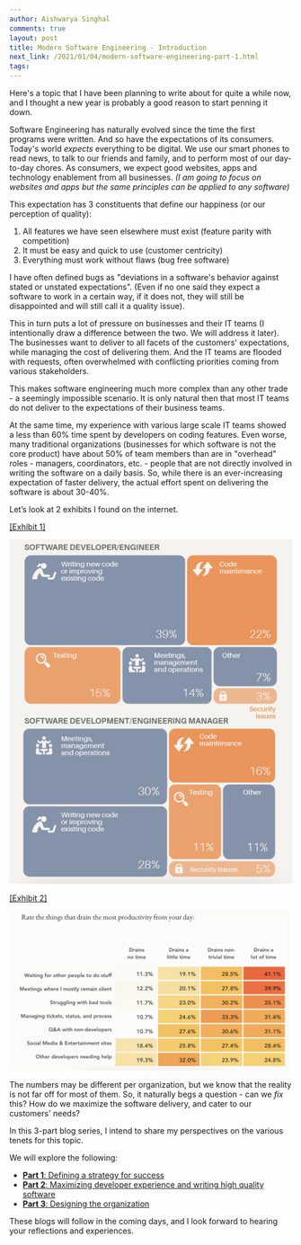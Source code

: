```yaml
---
author: Aishwarya Singhal
comments: true
layout: post
title: Modern Software Engineering - Introduction
next_link: /2021/01/04/modern-software-engineering-part-1.html
tags:
---
```


Here's a topic that I have been planning to write about for quite a while now, and I thought a new year is probably a good reason to start penning it down.

Software Engineering has naturally evolved since the time the first programs were written. And so have the expectations of its consumers. Today's world *expects* everything to be digital. We use our smart phones to read news, to talk to our friends and family, and to perform most of our day-to-day chores. As consumers, we expect good websites, apps and technology enablement from all businesses. *(I am going to focus on websites and apps but the same principles can be applied to any software)*

This expectation has 3 constituents that define our happiness (or our perception of quality):

1. All features we have seen elsewhere must exist (feature parity with competition)
2. It must be easy and quick to use (customer centricity)
3. Everything must work without flaws (bug free software)

I have often defined bugs as "deviations in a software's behavior against stated or unstated expectations". (Even if no one said they expect a software to work in a certain way, if it does not, they will still be disappointed and will still call it a quality issue).

This in turn puts a lot of pressure on businesses and their IT teams (I intentionally draw a difference between the two. We will address it later). The businesses want to deliver to all facets of the customers' expectations, while managing the cost of delivering them. And the IT teams are flooded with requests, often overwhelmed with conflicting priorities coming from various stakeholders.

This makes software engineering much more complex than any other trade - a seemingly impossible scenario. It is only natural then that most IT teams do not deliver to the expectations of their business teams.

At the same time, my experience with various large scale IT teams showed a less than 60% time spent by developers on coding features. Even worse, many traditional organizations (businesses for which software is not the core product) have about 50% of team members than are in "overhead" roles - managers, coordinators, etc. - people that are not directly involved in writing the software on a daily basis. So, while there is an ever-increasing expectation of faster delivery, the actual effort spent on delivering the software is about 30-40%.

Let’s look at 2 exhibits I found on the internet.

[[Exhibit 1]](https://thenewstack.io/how-much-time-do-developers-spend-actually-writing-code/) 

[![](/assets/development-time-utilization.png)](/assets/development-time-utilization.png)

[[Exhibit 2]](https://www.pluralsight.com/blog/teams/2017-software-developer-productivity-survey) 

[![](/assets/developer-time-drain.png)](/assets/developer-time-drain.png)

The numbers may be different per organization, but we know that the reality is not far off for most of them. So, it naturally begs a question - can we *fix* this? How do we maximize the software delivery, and cater to our customers' needs?

In this 3-part blog series, I intend to share my perspectives on the various tenets for this topic.

We will explore the following:

* [**Part 1**: Defining a strategy for success](/2021/01/04/modern-software-engineering-part-1.html)
* [**Part 2**: Maximizing developer experience and writing high quality software](/2021/01/08/modern-software-engineering-part-2.html)
* [**Part 3**: Designing the organization](/2021/01/12/modern-software-engineering-part-3.html)

These blogs will follow in the coming days, and I look forward to hearing your reflections and experiences.
